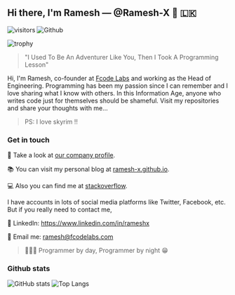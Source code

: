 ## Hi there, I'm Ramesh &mdash; @Ramesh-X 👋 🇱🇰

![visitors](https://visitor-badge.laobi.icu/badge?page_id=Ramesh-X) ![Github](https://img.shields.io/github/followers/Ramesh-X?label=Follow&style=social)


![trophy](https://github-profile-trophy.vercel.app/?username=Ramesh-X&row=1&column=5)

> "I Used To Be An Adventurer Like You, Then I Took A Programming Lesson"

Hi, I'm Ramesh, co-founder at [Fcode Labs](https://www.fcodelabs.com) and working as the Head of Engineering. Programming has been my passion since I can remember and I love sharing what I know with others. In this Information Age, anyone who writes code just for themselves should be shameful. Visit my repositories and share your thoughts with me...

> PS: I love skyrim !!

### Get in touch

🏬 Take a look at [our company profile](https://www.fcodelabs.com/about).

📚 You can visit my personal blog at [ramesh-x.github.io](http://ramesh-x.github.io/).

💻 Also you can find me at [stackoverflow](https://stackoverflow.com/users/2924323/ramesh-x).

I have accounts in lots of social media platforms like Twitter, Facebook, etc. But if you really need to contact me,

:large_blue_circle: LinkedIn: https://www.linkedin.com/in/rameshx

:red_circle: Email me: ramesh@fcodelabs.com

> 👨🏻‍💻 Programmer by day, Programmer by night :grin:

### Github stats

![GitHub stats](https://github-readme-stats.vercel.app/api?username=Ramesh-X&show_icons=true) ![Top Langs](https://github-readme-stats.vercel.app/api/top-langs/?username=Ramesh-X)
